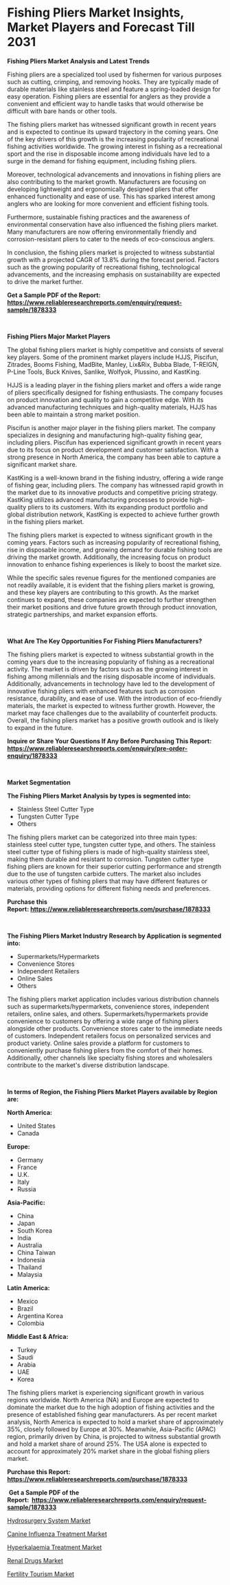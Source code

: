 <p><h1>Fishing Pliers Market Insights, Market Players and Forecast Till 2031</h1></p><p><strong>Fishing Pliers Market Analysis and Latest Trends</strong></p>
<p><p>Fishing pliers are a specialized tool used by fishermen for various purposes such as cutting, crimping, and removing hooks. They are typically made of durable materials like stainless steel and feature a spring-loaded design for easy operation. Fishing pliers are essential for anglers as they provide a convenient and efficient way to handle tasks that would otherwise be difficult with bare hands or other tools.</p><p>The fishing pliers market has witnessed significant growth in recent years and is expected to continue its upward trajectory in the coming years. One of the key drivers of this growth is the increasing popularity of recreational fishing activities worldwide. The growing interest in fishing as a recreational sport and the rise in disposable income among individuals have led to a surge in the demand for fishing equipment, including fishing pliers.</p><p>Moreover, technological advancements and innovations in fishing pliers are also contributing to the market growth. Manufacturers are focusing on developing lightweight and ergonomically designed pliers that offer enhanced functionality and ease of use. This has sparked interest among anglers who are looking for more convenient and efficient fishing tools.</p><p>Furthermore, sustainable fishing practices and the awareness of environmental conservation have also influenced the fishing pliers market. Many manufacturers are now offering environmentally friendly and corrosion-resistant pliers to cater to the needs of eco-conscious anglers.</p><p>In conclusion, the fishing pliers market is projected to witness substantial growth with a projected CAGR of 13.8% during the forecast period. Factors such as the growing popularity of recreational fishing, technological advancements, and the increasing emphasis on sustainability are expected to drive the market further.</p></p>
<p><strong>Get a Sample PDF of the Report:&nbsp; <a href="https://www.reliableresearchreports.com/enquiry/request-sample/1878333">https://www.reliableresearchreports.com/enquiry/request-sample/1878333</a></strong></p>
<p>&nbsp;</p>
<p><strong>Fishing Pliers Major Market Players</strong></p>
<p><p>The global fishing pliers market is highly competitive and consists of several key players. Some of the prominent market players include HJJS, Piscifun, Zitrades, Booms Fishing, MadBite, Manley, Lix&Rix, Bubba Blade, T-REIGN, P-Line Tools, Buck Knives, Sanlike, Wolfyok, Plussino, and KastKing.</p><p>HJJS is a leading player in the fishing pliers market and offers a wide range of pliers specifically designed for fishing enthusiasts. The company focuses on product innovation and quality to gain a competitive edge. With its advanced manufacturing techniques and high-quality materials, HJJS has been able to maintain a strong market position.</p><p>Piscifun is another major player in the fishing pliers market. The company specializes in designing and manufacturing high-quality fishing gear, including pliers. Piscifun has experienced significant growth in recent years due to its focus on product development and customer satisfaction. With a strong presence in North America, the company has been able to capture a significant market share.</p><p>KastKing is a well-known brand in the fishing industry, offering a wide range of fishing gear, including pliers. The company has witnessed rapid growth in the market due to its innovative products and competitive pricing strategy. KastKing utilizes advanced manufacturing processes to provide high-quality pliers to its customers. With its expanding product portfolio and global distribution network, KastKing is expected to achieve further growth in the fishing pliers market.</p><p>The fishing pliers market is expected to witness significant growth in the coming years. Factors such as increasing popularity of recreational fishing, rise in disposable income, and growing demand for durable fishing tools are driving the market growth. Additionally, the increasing focus on product innovation to enhance fishing experiences is likely to boost the market size.</p><p>While the specific sales revenue figures for the mentioned companies are not readily available, it is evident that the fishing pliers market is growing, and these key players are contributing to this growth. As the market continues to expand, these companies are expected to further strengthen their market positions and drive future growth through product innovation, strategic partnerships, and market expansion efforts.</p></p>
<p>&nbsp;</p>
<p><strong>What Are The Key Opportunities For Fishing Pliers Manufacturers?</strong></p>
<p><p>The fishing pliers market is expected to witness substantial growth in the coming years due to the increasing popularity of fishing as a recreational activity. The market is driven by factors such as the growing interest in fishing among millennials and the rising disposable income of individuals. Additionally, advancements in technology have led to the development of innovative fishing pliers with enhanced features such as corrosion resistance, durability, and ease of use. With the introduction of eco-friendly materials, the market is expected to witness further growth. However, the market may face challenges due to the availability of counterfeit products. Overall, the fishing pliers market has a positive growth outlook and is likely to expand in the future.</p></p>
<p><strong>Inquire or Share Your Questions If Any Before Purchasing This Report: <a href="https://www.reliableresearchreports.com/enquiry/pre-order-enquiry/1878333">https://www.reliableresearchreports.com/enquiry/pre-order-enquiry/1878333</a></strong></p>
<p>&nbsp;</p>
<p><strong>Market Segmentation</strong></p>
<p><strong>The Fishing Pliers Market Analysis by types is segmented into:</strong></p>
<p><ul><li>Stainless Steel Cutter Type</li><li>Tungsten Cutter Type</li><li>Others</li></ul></p>
<p><p>The fishing pliers market can be categorized into three main types: stainless steel cutter type, tungsten cutter type, and others. The stainless steel cutter type of fishing pliers is made of high-quality stainless steel, making them durable and resistant to corrosion. Tungsten cutter type fishing pliers are known for their superior cutting performance and strength due to the use of tungsten carbide cutters. The market also includes various other types of fishing pliers that may have different features or materials, providing options for different fishing needs and preferences.</p></p>
<p><strong>Purchase this Report:&nbsp;<a href="https://www.reliableresearchreports.com/purchase/1878333">https://www.reliableresearchreports.com/purchase/1878333</a></strong></p>
<p>&nbsp;</p>
<p><strong>The Fishing Pliers Market Industry Research by Application is segmented into:</strong></p>
<p><ul><li>Supermarkets/Hypermarkets</li><li>Convenience Stores</li><li>Independent Retailers</li><li>Online Sales</li><li>Others</li></ul></p>
<p><p>The fishing pliers market application includes various distribution channels such as supermarkets/hypermarkets, convenience stores, independent retailers, online sales, and others. Supermarkets/hypermarkets provide convenience to customers by offering a wide range of fishing pliers alongside other products. Convenience stores cater to the immediate needs of customers. Independent retailers focus on personalized services and product variety. Online sales provide a platform for customers to conveniently purchase fishing pliers from the comfort of their homes. Additionally, other channels like specialty fishing stores and wholesalers contribute to the market's diverse distribution landscape.</p></p>
<p>&nbsp;</p>
<p><strong>In terms of Region, the Fishing Pliers Market Players available by Region are:</strong></p>
<p>
    <p> <strong> North America: </strong>
        <ul>
            <li>United States</li>
            <li>Canada</li>
        </ul>
        </p> 
    <p> <strong> Europe: </strong>
        <ul>
            <li>Germany</li>
            <li>France</li>
            <li>U.K.</li>
            <li>Italy</li>
            <li>Russia</li>
        </ul>
        </p> 
    <p> <strong> Asia-Pacific: </strong>
        <ul>
            <li>China</li>
            <li>Japan</li>
            <li>South Korea</li>
            <li>India</li>
            <li>Australia</li>
            <li>China Taiwan</li>
            <li>Indonesia</li>
            <li>Thailand</li>
            <li>Malaysia</li>
        </ul>
        </p> 
    <p> <strong> Latin America: </strong>
        <ul>
            <li>Mexico</li>
            <li>Brazil</li>
            <li>Argentina Korea</li>
            <li>Colombia</li>
        </ul>
        </p> 
    <p> <strong> Middle East & Africa: </strong>
        <ul>
            <li>Turkey</li>
            <li>Saudi</li>
            <li>Arabia</li>
            <li>UAE</li>
            <li>Korea</li>
        </ul>
    </p>
    </p>
<p><p>The fishing pliers market is experiencing significant growth in various regions worldwide. North America (NA) and Europe are expected to dominate the market due to the high adoption of fishing activities and the presence of established fishing gear manufacturers. As per recent market analysis, North America is expected to hold a market share of approximately 35%, closely followed by Europe at 30%. Meanwhile, Asia-Pacific (APAC) region, primarily driven by China, is projected to witness substantial growth and hold a market share of around 25%. The USA alone is expected to account for approximately 20% market share in the global fishing pliers market.</p></p>
<p><strong>Purchase this Report: <a href="https://www.reliableresearchreports.com/purchase/1878333">https://www.reliableresearchreports.com/purchase/1878333</a></strong></p>
<p>&nbsp;<strong>Get a Sample PDF of the Report:&nbsp;&nbsp;<a href="https://www.reliableresearchreports.com/enquiry/request-sample/1878333">https://www.reliableresearchreports.com/enquiry/request-sample/1878333</a></strong></p>
<p><strong></strong></p>
<p><p><a href="https://medium.com/@shubham99912151/hydrosurgery-system-market-size-cagr-trends-2024-2030-187585bf826d">Hydrosurgery System Market</a></p><p><a href="https://medium.com/@lulukerluke/canine-influenza-treatment-market-research-report-its-history-and-forecast-2023-to-2030-5e1b8afbebd6">Canine Influenza Treatment Market</a></p><p><a href="https://medium.com/@shubham99912151/hyperkalaemia-treatment-market-insight-market-trends-growth-forecasted-from-2023-to-2030-8047334c10ee">Hyperkalaemia Treatment Market</a></p><p><a href="https://medium.com/@shubham99912151/renal-drugs-market-report-reveals-the-latest-trends-and-growth-opportunities-of-this-market-7efeba44dc53">Renal Drugs Market</a></p><p><a href="https://medium.com/@lulukerluke/fertility-tourism-market-size-market-outlook-and-market-forecast-2023-to-2030-bec7947d1034">Fertility Tourism Market</a></p></p>